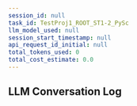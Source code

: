 ```yaml
---
session_id: null
task_id: TestProj1_ROOT_ST1-2_PySc
llm_model_used: null
session_start_timestamp: null
api_request_id_initial: null
total_tokens_used: 0
total_cost_estimate: 0.0
---
```

## LLM Conversation Log

